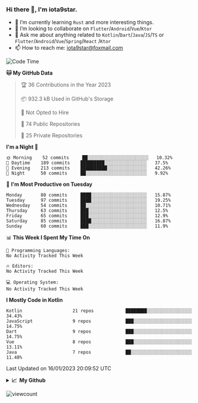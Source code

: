### Hi there 👋, I'm iota9star.

- 🌱 I’m currently learning `Rust` and more interesting things.
- 👯 I’m looking to collaborate on `Flutter`/`Android`/`Vue`/`Ktor`
- 💬 Ask me about anything related to `Kotlin`/`Dart`/`Java`/`JS`/`TS` or `Flutter`/`Android`/`Vue`/`Spring`/`React`
  /`Ktor`
- 📫 How to reach me: [iota9star@foxmail.com](iota9star@foxmail.com)



<!--START_SECTION:waka-->
![Code Time](http://img.shields.io/badge/Code%20Time-3%2C090%20hrs%2054%20mins-blue)

**🐱 My GitHub Data** 

> 🏆 36 Contributions in the Year 2023
 > 
> 📦 932.3 kB Used in GitHub's Storage 
 > 
> 🚫 Not Opted to Hire
 > 
> 📜 74 Public Repositories 
 > 
> 🔑 25 Private Repositories  
 > 
**I'm a Night 🦉** 

```text
🌞 Morning    52 commits     ██░░░░░░░░░░░░░░░░░░░░░░░   10.32% 
🌆 Daytime    189 commits    █████████░░░░░░░░░░░░░░░░   37.5% 
🌃 Evening    213 commits    ██████████░░░░░░░░░░░░░░░   42.26% 
🌙 Night      50 commits     ██░░░░░░░░░░░░░░░░░░░░░░░   9.92%

```
📅 **I'm Most Productive on Tuesday** 

```text
Monday       80 commits     ████░░░░░░░░░░░░░░░░░░░░░   15.87% 
Tuesday      97 commits     ████░░░░░░░░░░░░░░░░░░░░░   19.25% 
Wednesday    54 commits     ██░░░░░░░░░░░░░░░░░░░░░░░   10.71% 
Thursday     63 commits     ███░░░░░░░░░░░░░░░░░░░░░░   12.5% 
Friday       65 commits     ███░░░░░░░░░░░░░░░░░░░░░░   12.9% 
Saturday     85 commits     ████░░░░░░░░░░░░░░░░░░░░░   16.87% 
Sunday       60 commits     ███░░░░░░░░░░░░░░░░░░░░░░   11.9%

```


📊 **This Week I Spent My Time On** 

```text
💬 Programming Languages: 
No Activity Tracked This Week

🔥 Editors: 
No Activity Tracked This Week

💻 Operating System: 
No Activity Tracked This Week

```

**I Mostly Code in Kotlin** 

```text
Kotlin                   21 repos            ████████░░░░░░░░░░░░░░░░░   34.43% 
JavaScript               9 repos             ███░░░░░░░░░░░░░░░░░░░░░░   14.75% 
Dart                     9 repos             ███░░░░░░░░░░░░░░░░░░░░░░   14.75% 
Vue                      8 repos             ███░░░░░░░░░░░░░░░░░░░░░░   13.11% 
Java                     7 repos             ██░░░░░░░░░░░░░░░░░░░░░░░   11.48%

```



 Last Updated on 16/01/2023 20:09:52 UTC
<!--END_SECTION:waka-->

<details>
  <summary><b>📈&nbsp;&nbsp;My Github</b></summary>
  <br>
  <img src='https://github-profile-trophy.vercel.app/?username=iota9star'>
  <img src='https://bad-apple-github-readme.vercel.app/api?show_bg=1&username=iota9star&hide_title=true'>
  <img src='http://cr-skills-chart-widget.azurewebsites.net/api/api?username=iota9star'>
</details>


![viewcount](https://count.getloli.com/get/@iota9star?theme=rule34)
